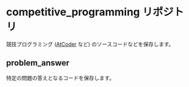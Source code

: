 # competitive_programming リポジトリ

競技プログラミング ([AtCoder](https://atcoder.jp/) など) のソースコードなどを保存します。

## problem_answer

特定の問題の答えとなるコードを保存します。
